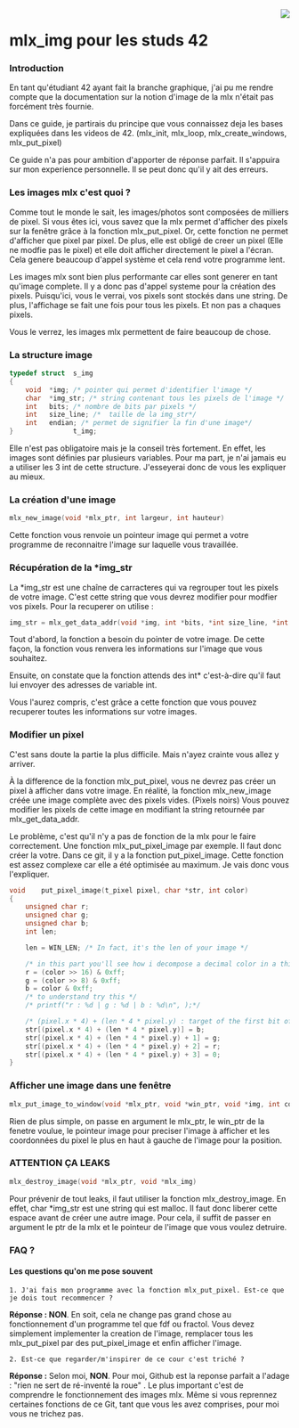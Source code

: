 <img src="https://upload.wikimedia.org/wikipedia/commons/thumb/8/8d/42_Logo.svg/150px-42_Logo.svg.png" align="right" />

# mlx_img pour les studs 42

### Introduction

En tant qu'étudiant 42 ayant fait la branche graphique, j'ai pu me rendre compte que la documentation sur la notion d'image de la mlx n'était pas forcément très fournie.

Dans ce guide, je partirais du principe que vous connaissez deja les bases expliquées dans les videos de 42. (mlx_init, mlx_loop, mlx_create_windows, mlx_put_pixel)

Ce guide n'a pas pour ambition d'apporter de réponse parfait. Il s'appuira sur mon experience personnelle. Il se peut donc qu'il y ait des erreurs.

### Les images mlx c'est quoi ?

Comme tout le monde le sait, les images/photos sont composées de milliers de pixel. Si vous êtes ici, vous savez que la mlx permet d'afficher des pixels sur la fenêtre grâce à la fonction mlx_put_pixel. Or, cette fonction ne permet d'afficher que pixel par pixel. De plus, elle est obligé de creer un pixel (Elle ne modfie pas le pixel) et elle doit afficher directement le pixel a l'écran. Cela genere beaucoup d'appel système et cela rend votre programme lent.

Les images mlx sont bien plus performante car elles sont generer en tant qu'image complete. Il y a donc pas d'appel systeme pour la création des pixels. Puisqu'ici, vous le verrai, vos pixels sont stockés dans une string. De plus, l'affichage se fait une fois pour tous les pixels. Et non pas a chaques pixels.

Vous le verrez, les images mlx permettent de faire beaucoup de chose.

### La structure image

```C
typedef struct	s_img
{
	void  *img; /* pointer qui permet d'identifier l'image */
	char  *img_str; /* string contenant tous les pixels de l'image */
	int   bits; /* nombre de bits par pixels */
	int   size_line; /*  taille de la img_str*/
	int   endian; /* permet de signifier la fin d'une image*/
}               t_img;
```

Elle n'est pas obligatoire mais je la conseil très fortement. En effet, les images sont définies par plusieurs variables.
Pour ma part, je n'ai jamais eu a utiliser les 3 int de cette structure. J'esseyerai donc de vous les expliquer au mieux.

### La création d'une image

```C
mlx_new_image(void *mlx_ptr, int largeur, int hauteur)
```

Cette fonction vous renvoie un pointeur image qui permet a votre programme de reconnaitre l'image sur laquelle vous travaillée.

### Récupération de la *img_str

La *img_str est une chaîne de carracteres qui va regrouper tout les pixels de votre image. C'est cette string que vous devrez modifier pour modfier vos pixels. Pour la recuperer on utilise :

```C
img_str = mlx_get_data_addr(void *img, int *bits, *int size_line, *int endian);
```

Tout d'abord, la fonction a besoin du pointer de votre image. De cette façon, la fonction vous renvera les informations sur l'image que vous souhaitez.

Ensuite, on constate que la fonction attends des int* c'est-à-dire qu'il faut lui envoyer des adresses de variable int.

Vous l'aurez compris, c'est grâce a cette fonction que vous pouvez recuperer toutes les informations sur votre images.

### Modifier un pixel

C'est sans doute la partie la plus difficile. Mais n'ayez crainte vous allez y arriver.

À la difference de la fonction mlx_put_pixel, vous ne devrez pas créer un pixel à afficher dans votre image. En réalité, la fonction mlx_new_image créée une image complète avec des pixels vides. (Pixels noirs) Vous pouvez modifier les pixels de cette image en modifiant la string retournée par mlx_get_data_addr.

Le problème, c'est qu'il n'y a pas de fonction de la mlx pour le faire correctement. Une fonction mlx_put_pixel_image par exemple. Il faut donc créer la votre. Dans ce git, il y a la fonction put_pixel_image. Cette fonction est assez complexe car elle a été optimisée au maximum. Je vais donc vous l'expliquer.

```C
void	put_pixel_image(t_pixel pixel, char *str, int color)
{
	unsigned char r;
	unsigned char g;
	unsigned char b;
	int len;

	len = WIN_LEN; /* In fact, it's the len of your image */

	/* in this part you'll see how i decompose a decimal color in a third part decimal color rgb(255, 255, 255) */
	r = (color >> 16) & 0xff;
	g = (color >> 8) & 0xff;
	b = color & 0xff;
	/* to understand try this */
	/* printf("r : %d | g : %d | b : %d\n", );*/

	/* (pixel.x * 4) + (len * 4 * pixel.y) : target of the first bit of the pixel */
	str[(pixel.x * 4) + (len * 4 * pixel.y)] = b;
	str[(pixel.x * 4) + (len * 4 * pixel.y) + 1] = g;
	str[(pixel.x * 4) + (len * 4 * pixel.y) + 2] = r;
	str[(pixel.x * 4) + (len * 4 * pixel.y) + 3] = 0;
}
```

### Afficher une image dans une fenêtre

```C
mlx_put_image_to_window(void *mlx_ptr, void *win_ptr, void *img, int corner_left_x, int corner_left_y)
```
Rien de plus simple, on passe en argument le mlx_ptr, le win_ptr de la fenetre voulue, le pointeur image pour preciser l'image à afficher  et les coordonnées du pixel le plus en haut à gauche de l'image pour la position.

### ATTENTION ÇA LEAKS

```C
mlx_destroy_image(void *mlx_ptr, void *mlx_img)
```

Pour prévenir de tout leaks, il faut utiliser la fonction mlx_destroy_image. En effet, char *img_str est une string qui est malloc. Il faut donc liberer cette espace avant de créer une autre image. Pour cela, il suffit de passer en argument le ptr de la mlx et le pointeur de l'image que vous voulez detruire.

### FAQ ?
#### Les questions qu'on me pose souvent
```
1. J'ai fais mon programme avec la fonction mlx_put_pixel. Est-ce que je dois tout recommencer ?
```
<strong>Réponse : NON</strong>. En soit, cela ne change pas grand chose au fonctionnement d'un programme tel que fdf ou fractol. Vous devez simplement implementer la creation de l'image, remplacer tous les mlx_put_pixel par des put_pixel_image et enfin afficher l'image.
```
2. Est-ce que regarder/m'inspirer de ce cour c'est triché ?
```
<strong>Réponse :</strong> Selon moi, <strong>NON</strong>. Pour moi, Github est la reponse parfait a l'adage : "rien ne sert de ré-inventé la roue"
. Le plus important c'est de comprendre le fonctionnement des images mlx. Même si vous reprennez certaines fonctions de ce Git, tant que vous les avez comprises, pour moi vous ne trichez pas.

